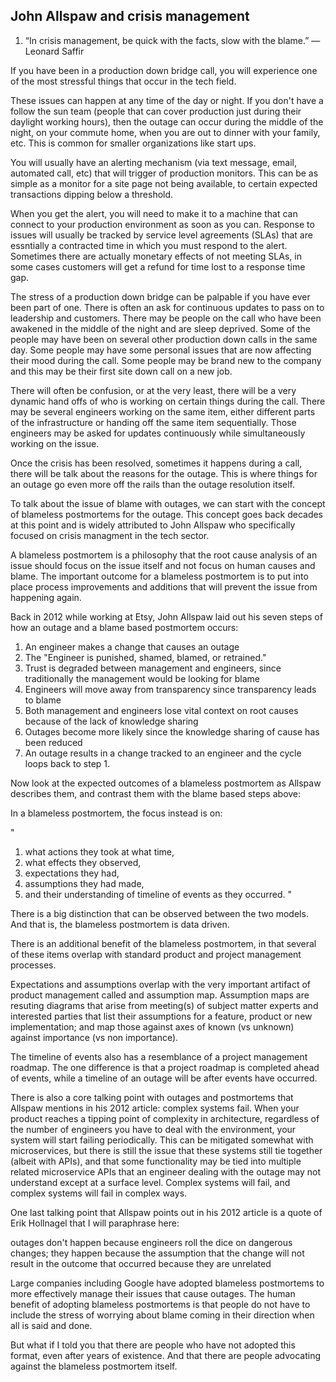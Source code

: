 ## John Allspaw and crisis management

1. “In crisis management, be quick with the facts, slow with the blame.” — Leonard Saffir

If you have been in a production down bridge call, you will experience one of the most stressful things that occur in the tech field.

These issues can happen at any time of the day or night. If you don't have a follow the sun team (people that can cover production just during their daylight working hours), then the outage can occur during the middle of the night, on your commute home, when you are out to dinner with your family, etc. This is common for smaller organizations like start ups. 

You will usually have an alerting mechanism (via text message, email, automated call, etc) that will trigger of production monitors. This can be as simple as a monitor for a site page not being available, to certain expected transactions dipping below a threshold. 

When you get the alert, you will need to make it to a machine that can connect to your production environment as soon as you can. Response to issues will usually be tracked by service level agreements (SLAs) that are essntially a contracted time in which you must respond to the alert. Sometimes there are actually monetary effects of not meeting SLAs, in some cases customers will get a refund for time lost to a response time gap.

The stress of a production down bridge can be palpable if you have ever been part of one. There is often an ask for continuous updates to pass on to leadership and customers. There may be people on the call who have been awakened in the middle of the night and are sleep deprived. Some of the people may have been on several other production down calls in the same day. Some people may have some personal issues that are now affecting their mood during the call. Some people may be brand new to the company and this may be their first site down call on a new job.

There will often be confusion, or at the very least, there will be a very dynamic hand offs of who is working on certain things during the call. There may be several engineers working on the same item, either different parts of the infrastructure or handing off the same item sequentially. Those engineers may be asked for updates continuously while simultaneously working on the issue.

Once the crisis has been resolved, sometimes it happens during a call, there will be talk about the reasons for the outage. This is where things for an outage go even more off the rails than the outage resolution itself.

To talk about the issue of blame with outages, we can start with the concept of blameless postmortems for the outage. This concept goes back decades at this point and is widely attributed to John Allspaw who specifically focused on crisis managment in the tech sector.

A blameless postmortem is a philosophy that the root cause analysis of an issue should focus on the issue itself and not focus on human causes and blame. The important outcome for a blameless postmortem is to put into place process improvements and additions that will prevent the issue from happening again.

Back in 2012 while working at Etsy, John Allspaw laid out his seven steps of how an outage and a blame based postmortem occurs:

1. An engineer makes a change that causes an outage
2. The "Engineer is punished, shamed, blamed, or retrained."
3. Trust is degraded between management and engineers, since traditionally the management would be looking for blame
4. Engineers will move away from transparency since transparency leads to blame
5. Both management and engineers lose vital context on root causes because of the lack of knowledge sharing
6. Outages become more likely since the knowledge sharing of cause has been reduced
7. An outage results in a change tracked to an engineer and the cycle loops back to step 1.

Now look at the expected outcomes of a blameless postmortem as Allspaw describes them, and contrast them with the blame based steps above:

In a blameless postmortem, the focus instead is on:

"
1. what actions they took at what time,
2. what effects they observed,
3. expectations they had,
4. assumptions they had made,
5. and their understanding of timeline of events as they occurred.
"

There is a big distinction that can be observed between the two models. And that is, the blameless postmortem is data driven. 

There is an additional benefit of the blameless postmortem, in that several of these items overlap with standard product and project management processes.

Expectations and assumptions overlap with the very important artifact of product management called and assumption map. Assumption maps are resuting diagrams that arise from meeting(s) of subject matter experts and interested parties that list their assumptions for a feature, product or new implementation; and map those against axes of known (vs unknown) against importance (vs non importance).

The timeline of events also has a resemblance of a project management roadmap. The one difference is that a project roadmap is completed ahead of events, while a timeline of an outage will be after events have occurred.

There is also a core talking point with outages and postmortems that Allspaw mentions in his 2012 article: complex systems fail. When your product reaches a tipping point of complexity in architecture, regardless of the number of engineers you have to deal with the environment, your system will start failing periodically. This can be mitigated somewhat with microservices, but there is still the issue that these systems still tie together (albeit with APIs), and that some functionality may be tied into multiple related microservice APIs that an engineer dealing with the outage may not understand except at a surface level. Complex systems will fail, and complex systems will fail in complex ways.

One last talking point that Allspaw points out in his 2012 article is a quote of Erik Hollnagel that I will paraphrase here:

outages don't happen because engineers roll the dice on dangerous changes; they happen because the assumption that the change will not result in the outcome that occurred because they are unrelated

Large companies including Google have adopted blameless postmortems to more effectively manage their issues that cause outages. The human benefit of adopting blameless postmortems is that people do not have to include the stress of worrying about blame coming in their direction when all is said and done.

But what if I told you that there are people who have not adopted this format, even after years of existence. And that there are people advocating against the blameless postmortem itself.

